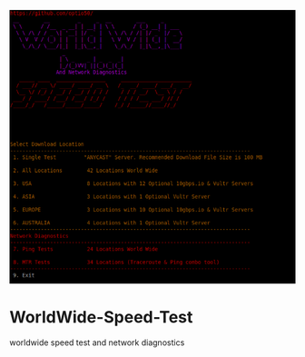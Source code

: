  ![ScreenShot](https://github.com/optio50/WorldWide-Speed-Test/raw/master/Speed-Test-Screen.png?raw=true|alt=octocat)
# WorldWide-Speed-Test
worldwide speed test and network diagnostics 
